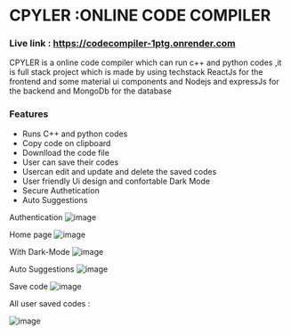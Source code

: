 # CPYLER :ONLINE CODE COMPILER 
### Live link : https://codecompiler-1ptg.onrender.com
CPYLER is a online code compiler which can run c++ and python codes ,it is full stack project which is made by using techstack  ReactJs for the frontend and some material ui components  and  Nodejs and expressJs for the backend and MongoDb for the database 
### Features
+ Runs C++ and python codes
+ Copy code on clipboard
+  Downlload the code file
+  User can save their codes
+ Usercan edit and update and delete the saved codes
+ User friendly Ui design and confortable Dark Mode
+ Secure Authetication 
+ Auto Suggestions


Authentication
![image](https://github.com/ShirishGund14/Code-Compiler-MERN/assets/112975178/e2bceee9-300d-404e-9c94-f8b14eb25519)


Home page
![image](https://github.com/ShirishGund14/Code-Compiler-MERN/assets/112975178/48e5d297-b6a5-40dd-913d-6b5a928e047a)


With Dark-Mode
![image](https://github.com/ShirishGund14/Code-Compiler-MERN/assets/112975178/8dd843a0-08bf-430b-8897-d4d2738980ae)

Auto Suggestions
![image](https://github.com/ShirishGund14/Code-Compiler-MERN/assets/112975178/ecee4999-dc28-479f-a769-d636a38086dc)


Save code
![image](https://github.com/ShirishGund14/Code-Compiler-MERN/assets/112975178/aca505f0-9155-4464-84bf-987aa8089d65)

All user saved codes : 

![image](https://github.com/ShirishGund14/Code-Compiler-MERN/assets/112975178/3bfbbf79-2d1b-401c-8ab9-3c274e098217)

